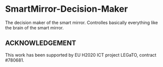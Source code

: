 # SmartMirror-Decision-Maker

The decision maker of the smart mirror.
Controlles basically everything like the brain of the smart mirror.



## ACKNOWLEDGEMENT

This work has been supported by EU H2020 ICT project LEGaTO, contract #780681.
